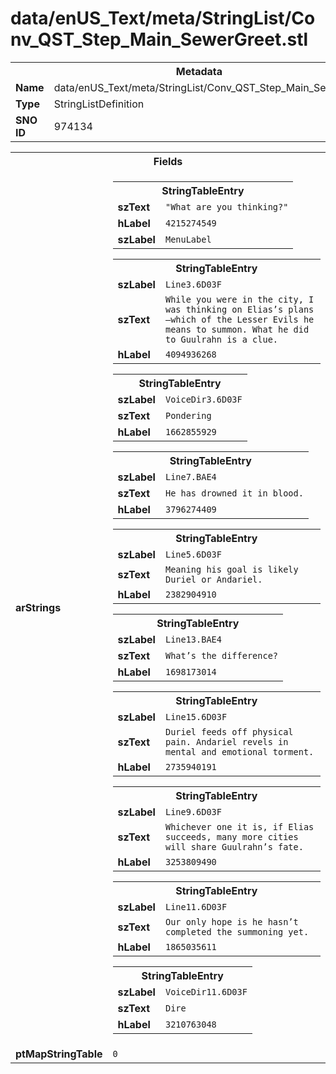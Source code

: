 <h1>data/enUS_Text/meta/StringList/Conv_QST_Step_Main_SewerGreet.stl</h1><table><tr><th colspan="100%">Metadata</th></tr><tr><td><b>Name</b></td><td>data/enUS_Text/meta/StringList/Conv_QST_Step_Main_SewerGreet.stl</td></tr><tr><td><b>Type</b></td><td>StringListDefinition</td></tr><tr><td><b>SNO ID</b></td><td>974134</td></tr></table>

<table><tr><th colspan="100%">Fields</th></tr><tr><td><b>arStrings</b></td><td><table><tr><th colspan="100%">StringTableEntry</th></tr><tr><td><b>szText</b></td><td><code>"What are you thinking?"</code></td></tr><tr><td><b>hLabel</b></td><td><code>4215274549</code></td></tr><tr><td><b>szLabel</b></td><td><code>MenuLabel</code></td></tr></table>


<table><tr><th colspan="100%">StringTableEntry</th></tr><tr><td><b>szLabel</b></td><td><code>Line3.6D03F</code></td></tr><tr><td><b>szText</b></td><td><code>While you were in the city, I was thinking on Elias’s plans—which of the Lesser Evils he means to summon. What he did to Guulrahn is a clue.</code></td></tr><tr><td><b>hLabel</b></td><td><code>4094936268</code></td></tr></table>


<table><tr><th colspan="100%">StringTableEntry</th></tr><tr><td><b>szLabel</b></td><td><code>VoiceDir3.6D03F</code></td></tr><tr><td><b>szText</b></td><td><code>Pondering</code></td></tr><tr><td><b>hLabel</b></td><td><code>1662855929</code></td></tr></table>


<table><tr><th colspan="100%">StringTableEntry</th></tr><tr><td><b>szLabel</b></td><td><code>Line7.BAE4</code></td></tr><tr><td><b>szText</b></td><td><code>He has drowned it in blood.</code></td></tr><tr><td><b>hLabel</b></td><td><code>3796274409</code></td></tr></table>


<table><tr><th colspan="100%">StringTableEntry</th></tr><tr><td><b>szLabel</b></td><td><code>Line5.6D03F</code></td></tr><tr><td><b>szText</b></td><td><code>Meaning his goal is likely Duriel or Andariel.</code></td></tr><tr><td><b>hLabel</b></td><td><code>2382904910</code></td></tr></table>


<table><tr><th colspan="100%">StringTableEntry</th></tr><tr><td><b>szLabel</b></td><td><code>Line13.BAE4</code></td></tr><tr><td><b>szText</b></td><td><code>What’s the difference?</code></td></tr><tr><td><b>hLabel</b></td><td><code>1698173014</code></td></tr></table>


<table><tr><th colspan="100%">StringTableEntry</th></tr><tr><td><b>szLabel</b></td><td><code>Line15.6D03F</code></td></tr><tr><td><b>szText</b></td><td><code>Duriel feeds off physical pain. Andariel revels in mental and emotional torment.</code></td></tr><tr><td><b>hLabel</b></td><td><code>2735940191</code></td></tr></table>


<table><tr><th colspan="100%">StringTableEntry</th></tr><tr><td><b>szLabel</b></td><td><code>Line9.6D03F</code></td></tr><tr><td><b>szText</b></td><td><code>Whichever one it is, if Elias succeeds, many more cities will share Guulrahn’s fate.</code></td></tr><tr><td><b>hLabel</b></td><td><code>3253809490</code></td></tr></table>


<table><tr><th colspan="100%">StringTableEntry</th></tr><tr><td><b>szLabel</b></td><td><code>Line11.6D03F</code></td></tr><tr><td><b>szText</b></td><td><code>Our only hope is he hasn’t completed the summoning yet.</code></td></tr><tr><td><b>hLabel</b></td><td><code>1865035611</code></td></tr></table>


<table><tr><th colspan="100%">StringTableEntry</th></tr><tr><td><b>szLabel</b></td><td><code>VoiceDir11.6D03F</code></td></tr><tr><td><b>szText</b></td><td><code>Dire</code></td></tr><tr><td><b>hLabel</b></td><td><code>3210763048</code></td></tr></table>


</td></tr><tr><td><b>ptMapStringTable</b></td><td><code>0</code></td></tr></table>

